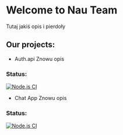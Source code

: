 # Welcome to Nau Team

Tutaj jakiś opis i pierdoły

## Our projects:
- Auth.api
Znowu opis
### Status:
[![Node.js CI](https://github.com/Nau-Team/auth.api/actions/workflows/node.js.yml/badge.svg)](https://github.com/Nau-Team/auth.api/actions/workflows/node.js.yml)

- Chat App
Znowu opis
### Status:
[![Node.js CI](https://github.com/Nau-Team/chatapp/actions/workflows/node.js.yml/badge.svg)](https://github.com/Nau-Team/chatapp/actions/workflows/node.js.yml)
<!--

**Here are some ideas to get you started:**

🙋‍♀️ A short introduction - what is your organization all about?
🌈 Contribution guidelines - how can the community get involved?
👩‍💻 Useful resources - where can the community find your docs? Is there anything else the community should know?
🍿 Fun facts - what does your team eat for breakfast?
🧙 Remember, you can do mighty things with the power of [Markdown](https://docs.github.com/github/writing-on-github/getting-started-with-writing-and-formatting-on-github/basic-writing-and-formatting-syntax)
-->

